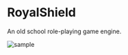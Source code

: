 # RoyalShield
An old school role-playing game engine.


![sample](http://s23.postimg.org/n0uguj3sb/rs_ide4.png)
